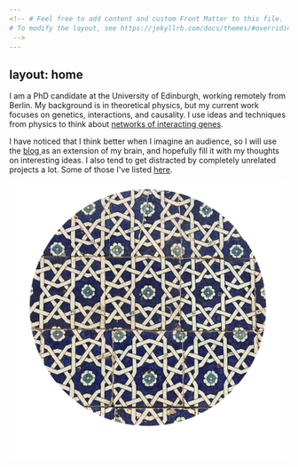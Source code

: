 ```yaml
---
<!-- # Feel free to add content and custom Front Matter to this file.
# To modify the layout, see https://jekyllrb.com/docs/themes/#overriding-theme-defaults
 -->
---
```

layout: home
---

<div class="wrapper  bottom-3">
	<section  class="main-col66">
		<p class='bottom-1'> 
			I am a PhD candidate at the University of Edinburgh, working remotely from Berlin. My background is in theoretical physics, but my current work focuses on genetics, interactions, and causality.  I use ideas and techniques from physics to think about <a href="/research">networks of interacting genes</a>.
		</p>
		<p>	
			I have noticed that I think better when I imagine an audience, so I will use the <a href="/blog"> blog </a> as an extension of my brain, and hopefully fill it with my thoughts on interesting ideas. I also tend to get distracted by completely unrelated projects a lot. Some of those I've listed <a href="/projects">here</a>. 
		</p>	
	</section>
	<section class="main-col33">
		<img src="/assets/tiles2_small.png" width="500">
	</section>
</div>